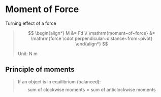 # Moment of Force

Turning effect of a force

> $$
\begin{align*}
  M &= Fd \\
  \mathrm{moment~of~force} &= \mathrm{force \cdot perpendicular~distance~from~pivot}
\end{align*}
> $$
>
> Unit: N m

## Principle of moments

> If an object is in equilibrium (balanced):
> $$\text{sum of clockwise moments} = \text{sum of anticlockwise moments}$$
